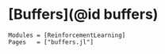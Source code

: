 # [Buffers](@id buffers)

```@autodocs
Modules = [ReinforcementLearning]
Pages   = ["buffers.jl"]
```

